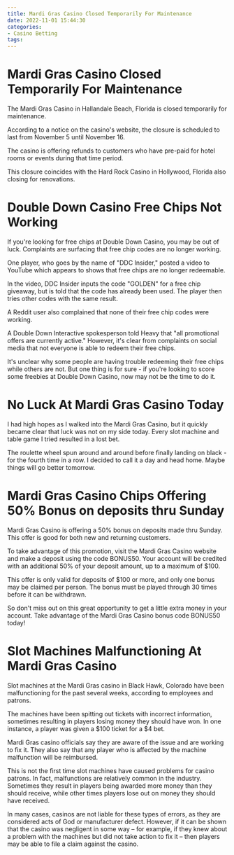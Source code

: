 ```yaml
---
title: Mardi Gras Casino Closed Temporarily For Maintenance 
date: 2022-11-01 15:44:30
categories:
- Casino Betting
tags:
---
```



#  Mardi Gras Casino Closed Temporarily For Maintenance 

The Mardi Gras Casino in Hallandale Beach, Florida is closed temporarily for maintenance.

According to a notice on the casino's website, the closure is scheduled to last from November 5 until November 16.

The casino is offering refunds to customers who have pre-paid for hotel rooms or events during that time period.

This closure coincides with the Hard Rock Casino in Hollywood, Florida also closing for renovations.

#  Double Down Casino Free Chips Not Working 

If you're looking for free chips at Double Down Casino, you may be out of luck. Complaints are surfacing that free chip codes are no longer working.

One player, who goes by the name of "DDC Insider," posted a video to YouTube which appears to shows that free chips are no longer redeemable.

In the video, DDC Insider inputs the code "GOLDEN" for a free chip giveaway, but is told that the code has already been used. The player then tries other codes with the same result.

A Reddit user also complained that none of their free chip codes were working.

A Double Down Interactive spokesperson told Heavy that "all promotional offers are currently active." However, it's clear from complaints on social media that not everyone is able to redeem their free chips.

It's unclear why some people are having trouble redeeming their free chips while others are not. But one thing is for sure - if you're looking to score some freebies at Double Down Casino, now may not be the time to do it.

#  No Luck At Mardi Gras Casino Today 

I had high hopes as I walked into the Mardi Gras Casino, but it quickly became clear that luck was not on my side today. Every slot machine and table game I tried resulted in a lost bet.

The roulette wheel spun around and around before finally landing on black - for the fourth time in a row. I decided to call it a day and head home. Maybe things will go better tomorrow.

#  Mardi Gras Casino Chips Offering 50% Bonus on deposits thru Sunday 

Mardi Gras Casino is offering a 50% bonus on deposits made thru Sunday. This offer is good for both new and returning customers.

To take advantage of this promotion, visit the Mardi Gras Casino website and make a deposit using the code BONUS50. Your account will be credited with an additional 50% of your deposit amount, up to a maximum of $100.

This offer is only valid for deposits of $100 or more, and only one bonus may be claimed per person. The bonus must be played through 30 times before it can be withdrawn.

So don't miss out on this great opportunity to get a little extra money in your account. Take advantage of the Mardi Gras Casino bonus code BONUS50 today!

#  Slot Machines Malfunctioning At Mardi Gras Casino

Slot machines at the Mardi Gras casino in Black Hawk, Colorado have been malfunctioning for the past several weeks, according to employees and patrons.

The machines have been spitting out tickets with incorrect information, sometimes resulting in players losing money they should have won. In one instance, a player was given a $100 ticket for a $4 bet.

Mardi Gras casino officials say they are aware of the issue and are working to fix it. They also say that any player who is affected by the machine malfunction will be reimbursed.

This is not the first time slot machines have caused problems for casino patrons. In fact, malfunctions are relatively common in the industry. Sometimes they result in players being awarded more money than they should receive, while other times players lose out on money they should have received.

In many cases, casinos are not liable for these types of errors, as they are considered acts of God or manufacturer defect. However, if it can be shown that the casino was negligent in some way – for example, if they knew about a problem with the machines but did not take action to fix it – then players may be able to file a claim against the casino.